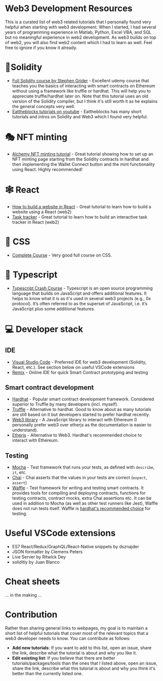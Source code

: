 # Web3 Development Resources

This is a curated list of web3 related tutorials that I personally found very helpful when starting with web3 development. When I started, I had several years of programming experience in Matlab, Python, Excel VBA, and SQL but no meaningful experience in web2 development. As web3 builds on top of web2, you will also find web2 content which I had to learn as well. Feel free to ignore if you know it already.

# 💎Solidity
* [Full Solidity course by Stephen Grider][Grider] - Excellent udemy course that teaches you the basics of interacting with smart contracts on Ethereum without using a framework like truffle or hardhat. This will help you to appreciate truffle/hardhat later on. Note that this tutorial uses an old version of the Solidity compiler, but I think it's still worth it as he explains the general concepts very well.
* [Eattheblocks tutorials on youtube][Eattheblocks] - Eattheblocks has many short tutorials and intros on Solidity and Web3 which I found very helpful.

# 🎭 NFT minting
* [Alchemy NFT minting tutorial][AlchemyNFT] - Great tutorial showing how to set up an NFT minting page starting from the Solidity contracts in hardhat and then implementing the Wallet Connect button and the mint functionality using React. Highly recommended! 

# 🕸️ React
* [How to build a website in React][ReactWebsite] - Great tutorial to learn how to build a website using a React (web2)  
* [Task tracker][TaskTrackerReact] - Great tutorial to learn how to build an interactive task tracker in React (web2)

# 🎨 CSS
* [Complete Course][CSSCompleteCourse] - Very good full course on CSS. 

# 📜 Typescript
* [Typescript Crash Course] - Typescript is an open source programming language that builds on JavaScript and offers additional features. It helps to know what it is as it's used in several web3 projects (e.g., 0x protocol). It’s often referred to as the superset of JavaScript, i.e. it’s JavaScript plus some additional features.

# 💻 Developer stack
## IDE
* [Visual Studio Code][VSCode] - Preferred IDE for web3 development (Solidity, React, etc.). See section below on useful VSCode extensions
* [Remix] - Online IDE for quick Smart Contract prototyping and testing
## Smart contract development
* [Hardhat] - Popular smart contract development framework. Considered superior to Truffle by many developers (incl. myself). 
* [Truffle] - Alternative to hardhat. Good to know about as many tutorials are still based on it but developers started to prefer hardhat recently. 
* [Web3 library] - A JavaScript library to interact with Ethereum (I personally prefer web3 over etherjs as the documentation is easier to understand).
* [Etherjs] - Alternative to Web3. Hardhat's recommended choice to interact with Ethereum.
## Testing
* [Mocha] - Test framework that runs your tests, as defined with <code>describe</code>, <code>it</code>, etc.
* [Chai] - Chai asserts that the values in your tests are correct (<code>expect</code>, <code>assert</code>)
* [Waffle] - Test framework for writing and testing smart contracts. It provides tools for compiling and deploying contracts, functions for testing contracts, contract mocks, extra Chai assertions etc. It can be used in addition to Mocha (as well as other test runners like Jest), Waffle does not run tests itself. Waffle is [hardhat's recommended choice] for testing.


# Useful VSCode extensions
* ES7 React/Redux/GraphQL/React-Native snippets by dsznajder
* JSON formatter by Clemens Peters
* Live Server by Ritwick Dey
* soliditiy by Juan Blanco

# Cheat sheets
... in the making ...

# Contribution

Rather than sharing general links to webpages, my goal is to maintain a short list of helpful tutorials that cover most of the relevant topics that a web3 developer needs to know. You can contribute as follows:
* **Add new tutorials**: If you want to add to this list, open an issue, share the link, describe what the tutorial is about and why you like it. 
* **Edit existing list**: If you believe that there are better tutorials/packages/tools than the ones that I listed above, open an issue, share the link, describe what this tutorial is about and why you think it's better than the currently listed one. 



[Grider]: <https://www.udemy.com/course/ethereum-and-solidity-the-complete-developers-guide/>
[Eattheblocks]: <https://www.youtube.com/channel/UCZM8XQjNOyG2ElPpEUtNasA>
[AlchemyNFT]: <https://docs.alchemy.com/alchemy/tutorials/how-to-create-an-nft>
[ReactWebsite]: <https://www.youtube.com/watch?v=I2UBjN5ER4s&list=PLh8IMVX2eZaE3vmwkF9nBiS0nbNKHWpJq&index=14>
[TaskTrackerReact]: <https://www.youtube.com/watch?v=w7ejDZ8SWv8&list=PLh8IMVX2eZaE3vmwkF9nBiS0nbNKHWpJq&index=12>
[CSSCompleteCourse]: <https://www.youtube.com/watch?v=1Rs2ND1ryYc&list=PLh8IMVX2eZaFZiOqZhIsDe1j7o-HONaIY&index=2>
[CSSGrid]: <https://www.youtube.com/watch?v=68O6eOGAGqA&list=PLh8IMVX2eZaFZiOqZhIsDe1j7o-HONaIY&index=1>
[Remix]: <https://remix.ethereum.org/>
[VSCode]: <https://code.visualstudio.com/>
[Hardhat]: <https://hardhat.org/>
[Web3 Library]: <https://web3js.readthedocs.io/en/v1.5.2/getting-started.html>
[Etherjs]: <https://docs.ethers.io/v5/getting-started/>
[Mocha]: <https://mochajs.org/>
[Chai]: <https://www.chaijs.com/>
[Waffle]: <https://ethereum-waffle.readthedocs.io/en/latest/>
[hardhat's recommended choice]: <https://hardhat.org/guides/waffle-testing.html>
[Truffle]: <https://trufflesuite.com/>
[TypeScript Crash Course]: <https://www.youtube.com/watch?v=BCg4U1FzODs>
